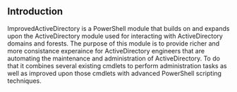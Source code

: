 ## Introduction
ImprovedActiveDirectory is a PowerShell module that builds on and expands upon the ActiveDirectory module used for interacting with ActiveDirectory domains and forests.
The purpose of this module is to provide richer and more consistance experaince for ActiveDirectory engineers that are automating the maintenance and administration of
ActiveDirectory. To do that it combines several existing cmdlets to perform administration tasks as well as improved upon those cmdlets with advanced PowerShell scripting
techniques. 

